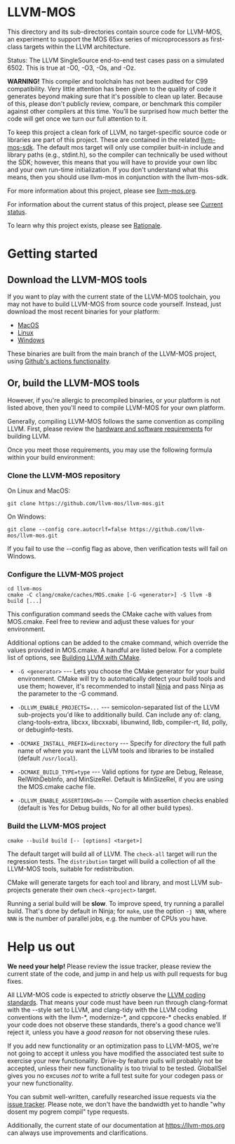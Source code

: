 # LLVM-MOS

This directory and its sub-directories contain source code for LLVM-MOS,
an experiment to support the MOS 65xx series of microprocessors as first-class
targets within the LLVM architecture.

Status:
The LLVM SingleSource end-to-end test cases pass on a simulated 6502. This is true at
-O0, -O3, -Os, and -Oz.

**WARNING!** This compiler and toolchain has not been audited for C99
compatibility. Very little attention has been given to the quality of
code it generates beyond making sure that it's possible to clean up
later. Because of this, please don't publicly review, compare, or
benchmark this compiler against other compilers at this time. You'll
be surprised how much better the code will get once we turn our
full attention to it.

To keep this project a clean fork of LLVM, no target-specific source code or
libraries are part of this project. These are contained in the related
[llvm-mos-sdk](http://github.com/llvm-mos/llvm-mos-sdk). The default mos
target will only use compiler built-in include and library paths (e.g.,
stdint.h), so the compiler can technically be used without the SDK; however, 
this means that you will have to provide your own libc and your own
run-time initialization.  If you don't understand what this means, then you
should use llvm-mos in conjunction with the llvm-mos-sdk.

For more information about this project, please see
[llvm-mos.org](https://www.llvm-mos.org). 

For information about the current status of this project, please see 
[Current status](https://llvm-mos.org/wiki/Current_status).

To learn why this project exists, please see
[Rationale](https://llvm-mos.org/wiki/Rationale).

# Getting started

## Download the LLVM-MOS tools

If you want to play with the current state of the LLVM-MOS toolchain, you
may not have to build LLVM-MOS from source code yourself.  Instead, just download
the most recent binaries for your platform:

- [MacOS](https://github.com/llvm-mos/llvm-mos/releases/tag/llvm-mos-darwin-main)
- [Linux](https://github.com/llvm-mos/llvm-mos/releases/tag/llvm-mos-linux-main)
- [Windows](https://github.com/llvm-mos/llvm-mos/releases/tag/llvm-mos-windows-main)

These binaries are built from the main branch of the LLVM-MOS project,
using [Github's actions functionality](https://github.com/features/actions).

## Or, build the LLVM-MOS tools 

However, if you're allergic to precompiled binaries, or your platform is not
listed above, then you'll need to compile LLVM-MOS for your own platform.

Generally, compiling LLVM-MOS follows the same convention as compiling LLVM.
First, please review the [hardware and software requirements](https://llvm.org/docs/GettingStarted.html#requirements)
for building LLVM.

Once you meet those requirements, you may use the following formula within your 
build environment:

### Clone the LLVM-MOS repository

On Linux and MacOS:

```
git clone https://github.com/llvm-mos/llvm-mos.git
```

On Windows:

```
git clone --config core.autocrlf=false https://github.com/llvm-mos/llvm-mos.git
```

If you fail to use the --config flag as above, then verification tests will fail
on Windows.

### Configure the LLVM-MOS project

```
cd llvm-mos
cmake -C clang/cmake/caches/MOS.cmake [-G <generator>] -S llvm -B build [...]
```

This configuration command seeds the CMake cache with values from MOS.cmake.
Feel free to review and adjust these values for your environment.

Additional options can be added to the cmake command, which override the
values provided in MOS.cmake.  A handful are listed below.  For a complete list
of options, see [Building LLVM with CMake](https://llvm.org/docs/CMake.html).

- `-G <generator>` --- Lets you choose the CMake generator for your build 
environment.  CMake will try to automatically detect your build tools and
use them; however, it's recommended to install [Ninja](https://ninja-build.org/) 
and pass Ninja as the parameter to the -G command.

- ``-DLLVM_ENABLE_PROJECTS=...`` --- semicolon-separated list of the LLVM
sub-projects you'd like to additionally build. Can include any of: clang,
clang-tools-extra, libcxx, libcxxabi, libunwind, lldb, compiler-rt, lld,
polly, or debuginfo-tests.

- ``-DCMAKE_INSTALL_PREFIX=directory`` --- Specify for *directory* the full
path name of where you want the LLVM tools and libraries to be installed
(default ``/usr/local``).

- ``-DCMAKE_BUILD_TYPE=type`` --- Valid options for *type* are Debug,
Release, RelWithDebInfo, and MinSizeRel. Default is MinSizeRel, if you
are using the MOS.cmake cache file.

- ``-DLLVM_ENABLE_ASSERTIONS=On`` --- Compile with assertion checks enabled
(default is Yes for Debug builds, No for all other build types).

### Build the LLVM-MOS project

```
cmake --build build [-- [options] <target>]
```

The default target will build all of LLVM.  The `check-all` target will run the
regression tests.  The `distribution` target will build a collection of 
all the LLVM-MOS tools, suitable for redistribution.

CMake will generate targets for each tool and library, and most
LLVM sub-projects generate their own ``check-<project>`` target.

Running a serial build will be **slow**.  To improve speed, try running a
parallel build.  That's done by default in Ninja; for ``make``, use the option
``-j NNN``, where ``NNN`` is the number of parallel jobs, e.g. the number of
CPUs you have.

# Help us out

**We need your help!**  Please review the issue tracker, please review the 
current state of the code, and jump in and help us with pull requests for
bug fixes.

All LLVM-MOS code is expected to *strictly* observe the
[LLVM coding standards](https://llvm.org/docs/CodingStandards.html).  That means
your code must have been run through clang-format with the --style set to LLVM,
and clang-tidy with the LLVM coding conventions with the llvm-\*, modernize-\*,
and cppcore-\* checks enabled.  If your code does not observe these standards,
there's a good chance we'll reject it, unless you have a *good reason* for not
observing these rules.

If you add new functionality or an optimization pass to LLVM-MOS, we're 
not going to accept it unless you have modified the associated test suite to
exercise your new functionality.  Drive-by feature pulls will probably not be
accepted, unless their new functionality is too trivial to be tested.
GlobalISel gives you no excuses *not* to write a full test suite for your 
codegen pass or your new functionality.

You can submit well-written, carefully researched issue requests via the
[issue tracker](https://github.com/llvm-mos/llvm-mos/issues).  Please note, we
don't have the bandwidth yet to handle "why dosent my pogrem compil" type
requests.

Additionally, the current state of our documentation at
https://llvm-mos.org can always use improvements and clarifications.

